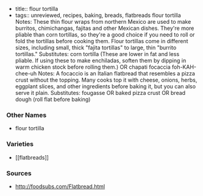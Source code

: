 - title:: flour tortilla
- tags:: unreviewed, recipes, baking, breads, flatbreads
flour tortilla Notes: These thin flour wraps from northern Mexico are used to make burritos, chimichangas, fajitas and other Mexican dishes. They're more pliable than corn tortillas, so they're a good choice if you need to roll or fold the tortillas before cooking them. Flour tortillas come in different sizes, including small, thick "fajita tortillas" to large, thin "burrito tortillas." Substitutes: corn tortilla (These are lower in fat and less pliable. If using these to make enchiladas, soften them by dipping in warm chicken stock before rolling them.) OR chapati focaccia foh-KAH-chee-uh Notes: A focaccio is an Italian flatbread that resembles a pizza crust without the topping. Many cooks top it with cheese, onions, herbs, eggplant slices, and other ingredients before baking it, but you can also serve it plain. Substitutes: fougasse OR baked pizza crust OR bread dough (roll flat before baking)

### Other Names

* flour tortilla

### Varieties

* [[flatbreads]]

### Sources
* http://foodsubs.com/Flatbread.html
